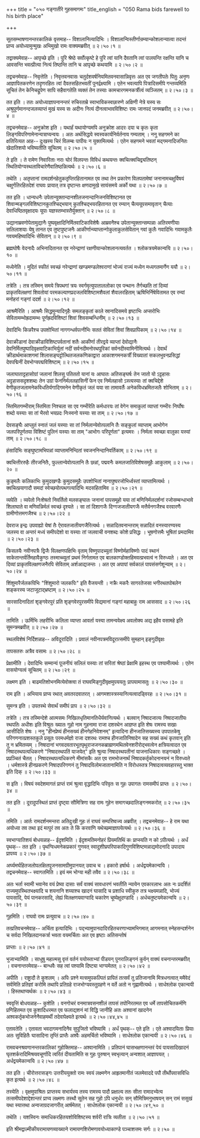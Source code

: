 +++
title = "०५० गङ्गातीरे गुहसमागमः"
title_english = "050 Rama bids farewell to his birth place"

+++


सूतसम्भाषणानन्तरकालिकं वृत्तमाह-- विशालानित्यादिभिः ।
विशालान्विस्तीर्णान्रम्यान्कोशलान्यात्वा तदन्तं प्राप्य अयोध्यामुन्मुखः
अभिमुखो रामः वाक्यमब्रवीत्  ॥  २।५०।१  ॥   

  

तद्वाक्यमेवाह-- आपृच्छे इति । पुरि श्रेष्ठे सर्वोत्कृष्टे हे पुरि त्वां
यानि दैवतानि त्वां पालयन्ति रक्षन्ति यानि च आवसन्ति भवत्प्रीत्या नित्यं
तिष्ठन्ति तानि च आपृच्छे कथयामि  ॥  २।५०।२  ॥   

  

तद्वचनमेवाह-- निवृत्तेति । निवृत्तवनवासः
चतुर्दशवर्षनियमितवनवासान्निवृत्तः अत एव जगतीपतेः पितुः अनृणः
आज्ञापितकरणेन तदृणरहितः त्वां दैवतसहितभवतीं पुनर्द्रक्ष्यामि । एतेन
भवत्यापि पित्रादिसमीपे गन्तव्यमिति सूचितं तेन केनिचद्रूपेण सापि
सहैवागतेति व्यक्तं तेन तस्याः कामचारगमनकर्त्रीत्वं व्यञ्जितम्  ॥  २।५०।३
 ॥   

  

तत इति । ततः अयोध्याज्ञापनानन्तरं रुचिरताम्रे स्वाभाविकस्वछारुणे अक्षिणी
नेत्रे यस्य सः अश्रुपूर्णमानन्दजलव्याप्तं मुखं यस्य सः अदीनः नित्यं
दीनत्वाभावविशिष्टः रामः जानपदं जनमब्रवीत्  ॥  २।५०।४  ॥   

  

तद्वचनमेवाह-- अनुक्रोश इति । यथार्हं यथायोग्यमपि अनुक्रोश आदरः दया च
कृतः कृता लिङ्गविपरिणामेनान्यत्राप्यन्वयः । अतः अर्थसिद्धये
स्वस्वकार्यनिर्वर्तनाय गम्यताम् । ननु सहगमने का क्षतिरित्यत आह-- दुःखस्य
चिरं विलम्बः पापीयः न युक्तमित्यर्थः । एतेन सहगमने भवतां मद्गमनादिजनितः
खेदातिशयो भविष्यतीति सूचितम्  ॥  २।५०।५  ॥   

  

ते इति । ते रामेण निवारिताः नराः घोरं विलपन्तः विविधं कथयन्तः
क्वचित्क्वचिद्व्यतिष्ठन् स्थितियोग्यस्थलाविचारेणैवातिष्ठन्नित्यर्थः  ॥ 
२।५०।६  ॥   

  

तथेति । अतृप्तानां रामदर्शनहेतुकतृप्तिरहितानामत एव तथा तेन प्रकारेण
विलपतामेषां जनानामचक्षुर्विषयं चक्षुर्गतिरहितदेशं राघवः प्रायात् तत्र
दृष्टान्तः क्षणदामुखे सायंसमये अर्को यथा  ॥  २।५०।७  ॥   

  

तत इति । धान्यधनैः उपेतान्युक्तान्दानशीलजनान्दानिजनविशिष्टानत एव
शिवान्मङ्गलविशिष्टानकुतश्चिद्भयान् कुतश्चिद्भयरहितानत एव रम्यान्
चैत्ययूपसमावृतान् चैत्याः देवाधिष्ठितवृक्षादयः यूपाः
यज्ञस्तम्भास्तैर्युक्तान्  ॥  २।५०।८  ॥   

  

उद्यानाम्रवणोपेतामुद्यानैः पुष्पवृक्षादिनिर्मितवाटिकाविशेषैः आम्रवनैश्च
उपेतान्युक्तान्सम्पन्नाः अतिरमणीयाः सलिलाशयाः येषु तानत एव
तुष्टपुष्टजनैः आकीर्णान्व्याप्तान्गोकुलाकुलसेवितान् गवां कुलैः गवादिभिः
गवामकुलैः गवयमहिष्यादिभिः सेवितान्  ॥  २।५०।९  ॥   

  

ब्रह्मघोषैः वेदनादैः अभिनादितानत एव नरेन्द्राणां
रक्षणीयान्कोशलानत्यवर्तत । श्लोकत्रयमेकान्वयि  ॥  २।५०।१०  ॥   

  

मध्येनेति । मुदितं स्फीतं स्वच्छं नरेन्द्राणां खण्डमण्डलेश्वराणां भोज्यं
राज्यं मध्येन मध्यगतमार्गेण ययौ  ॥  २।५०।११  ॥   

  

तत्रेति । तत्र तस्मिन् समये त्रिपथगां त्रयः स्वर्गमृत्युपाताललोका एव
पन्थानः तैर्गच्छति तां दिव्यां प्राकृतविलक्षणां शिवतोयां
परमकल्याणप्रदजलविशिष्टामशैवलां शैवालरहिताम् ऋषिभिर्निषेवितामत एव रम्यां
मनोहरां गङ्गां ददर्श  ॥  २।५०।१२  ॥   

  

आश्रमैरिति । आश्रमैः सिद्धमुन्यादिगृहैः समलङ्कृतां काले स्रानादिसमये
हृष्टाभिः अप्सरोभिः सेवितामम्भोह्रदामम्भः पूर्णह्रदविशिष्टां शिवां
शिवसम्बन्धिनीम्  ॥  २।५०।१३  ॥   

  

देवादिभिः किन्नरैश्च उपशोभितां नागगन्धर्वपत्नीभिः सततं सेवितां शिवां
शिवप्रापिकाम्  ॥  २।५०।१४  ॥   

  

देवाक्रीडानां देवाक्रीडाविशिष्टपर्वतानां शतैः आकीर्णा तीरद्वये व्याप्तां
देवोद्यानैः देवनिर्मितपुष्पादिवृक्षवाटिकाभिर्युतां नदीं
सर्वनदीमनोरथपूरिकां सर्वनदीस्वामिनीमित्यर्थः । देवार्थं
क्रीडार्थमाकाशगमां शिलासङ्घट्टोत्थितजलकणिकाद्वारा आकाशगमनकर्त्रीं
विख्यातां सकलभुवनप्रसिद्धां देवपद्मिनीं देवभोग्यपद्मविशिष्टाम्  ॥ 
२।५०।१५  ॥   

  

जलाघाताट्टहासोग्रां जलानां शिलसु पतिततो यानां यः आघातः अतिसङ्घर्षः तेन
जातो यो ऽट्टहासः अट्टहाससदृशशब्दः तेन उग्रां फेननिर्मललहासिनीं फेन एव
निर्मलहासो ऽस्त्यस्याः तां क्वचिद्देशे वेणीकृतजलामनेकविधतिर्यगादिगमनेन
वेणीकृतं जलं यया सा तामावर्तैः अनेकविधभ्रमितजलैः शोभिताम्  ॥  २।५०।१६
 ॥   

  

स्तिमितगम्भीराम् स्तिमिता निश्चला सा एव गम्भीरेति कर्मधारयः तां वेगेन
समाकुलां व्याप्तां गम्भीरः निर्घोषः शब्दो यस्याः सा तां भैरवो भयप्रदः
निःस्वनो यस्याः सा ताम्  ॥  २।५०।१७  ॥   

  

देवसङ्घैः आप्लुतं स्नातं जलं यस्याः सा तां निर्मलान्येवोत्पलानि तैः
सङ्कुलां व्याप्ताम् आभोगेन जलपरिपूर्णतया विशिष्टं पुलिनं यस्याः सा ताम्
"आभोगः परिपूर्णता" इत्यमरः । निर्मला स्वच्छा वालुका यस्यां ताम्  ॥ 
२।५०।१८  ॥   

  

हंसादिभिः सङ्घुष्टामभिपन्नां व्याप्तामनिन्दितां स्वजननिन्दानिवर्तिकाम्
 ॥  २।५०।१९  ॥   

  

क्वचित्तीररुहैः तीरजनितैः, फुल्लान्येवोत्पलानि तैः छन्नां, पद्मवनैः
कमलजातिविशेषसमूहैः आकुलाम्  ॥  २।५०।२०  ॥   

  

कुड्मलैः कलिकाभिः कुमुदखण्डैः कुमुदसमूहैः उपशोभितां
नानापुष्परजोभिर्ध्वस्तां व्याप्तामित्यर्थः । क्वचित्प्रयागादौ समदां
स्वेच्छयोत्पथगत्यादिभिः मदसहितामिव  ॥  २।५०।२१  ॥   

  

व्यपेति । व्यपेतो निःशेषतो निवर्तितो मलसङ्घातः जनानां पापसमूहो यया तां
मणिनिर्मलदर्शनां रजोसम्बन्धाभावे शिलाघाते वा मणिवन्निर्मलं स्वच्छं
दृश्यते । सा तां दिशागजैः दिग्गजजातीयगजैः मत्तैर्वनगजैश्च वरवारणैः
ग्रामीणोत्तमगजैश्च  ॥  २।५०।२२  ॥   

  

देवराज इन्द्रः उपवाह्यो येषां तैः ऐरावतजातीयगजैरित्यर्थः ।
सन्नादितवनान्तराम् सन्नादितं वनस्यारण्यस्य जलस्य वा अन्तरं मध्यं
समीपदेशो वा यस्याः तां जलवाची वनशब्दः कोशे प्रसिद्धः । भूषणोत्तमैः
भूषितां प्रमदामिव  ॥  २।५०।२३  ॥   

  

किसलयैः नवीनपत्रैः द्विजैः विलक्षणपक्षिभिः वृताम् विष्णुपादच्युतां
विष्णोर्महाविष्णोः पादं स्थानं साकेतान्तर्वर्तिमहावैकुण्ठः
तस्माच्च्युतां प्रथमं निर्गतामत एव बालकाण्डोक्तहिमवत्प्रभवत्वं न
विरुध्यते । अत एव दिव्यां प्राकृतविलक्षणजनैरपि सेविताम् अर्शआद्यजन्तः ।
अत एव अपापां सर्वकालं पापसंसर्गशून्याम्  ॥  २।५०।२४  ॥   

  

शिंशुमारैर्जलकपिभिः "शिंशुमारो जलकपिः" इति वैजयन्ती । नक्रैः मकरैः
सागरतेजसा भगीरथतपोबलेन शङ्करस्य जटाजूटाद्भ्रष्टाम्  ॥  २।५०।२५  ॥   

  

सारसादिनादितां शृङ्गवेरपुरं प्रति शृङ्गवेरपुरसमीपे विद्यमानां गङ्गां
महाबाहुः राम आससाद  ॥  २।५०।२६  ॥   

  

तामिति । ऊर्मिभिः लहरीभिः कलिला व्याप्ता आवर्ता यस्या तामन्ववेक्ष्य
अवलोक्य अद्य इहैव वसामहे इति सुमन्त्रमब्रवीत्  ॥  २।५०।२७  ॥   

  

स्थलविशेषं निर्दिशन्नाह-- अविदूरादिति । प्रवालं नवीनपत्रमविदूरात्समीपे
सुमहान् इङ्गुदीवृक्षः  

तापसतरुः अत्रैव वसामः  ॥  २।५०।२८  ॥   

  

प्रेक्षामीति । देवादिभिः सम्मान्यं पूजनीयं सलिलं यस्याः तां सरितां
श्रेष्ठां प्रेक्षामि इहस्थ एव पश्यामीत्यर्थः । एतेन वासयोग्यत्वं सूचितम्
 ॥  २।५०।२९  ॥   

  

लक्ष्मण इति । बाढमतिशोभनमित्येवोक्त्वा तं राघवमिङ्गुदीवृक्षमुपययतुः
प्रापयामासतुः  ॥  २।५०।३०  ॥   

  

राम इति । अभियाय प्राप्य रथात् अवतरदवातरत् ।
आगमशास्त्रस्यानित्यत्वादड्विरहः  ॥  २।५०।३१  ॥   

  

सुमन्त्र इति । उपतस्थे सेवार्थं समीपं प्राप  ॥  २।५०।३२  ॥   

  

तत्रेति । तत्र तस्मिन्देशे आत्मसमः निखिलधृतिमानतिधैर्यवानित्यर्थः ।
बलवान् निषादजात्यः निषादजातीयः स्थपतिः अधीशः इति विश्रुतः ख्यातः गुहो
नाम गुहनामा राजा दशरथेन आज्ञप्त इति शेषः रामस्य सखाः आसीदिति शेषः । ननु
"हीनप्रेष्यं हीनसख्यं हीनगेहनिवेशनम्" इत्यादिना हीनजातिसख्यस्य उपपातकेषु
परिगणनात्प्रशस्तकुले प्रसूतः परमधर्मज्ञो राजा दशरथः रामश्च
हीनजातिनिषादेन सह सख्यं कथं कृतवान् इति तु न भ्रमितव्यम् । निषादानां
भगवदवतारभूतपृथुराजजनकब्राह्मणमथितवेनशरीरोद्भवत्वेन क्षत्रियत्वादत एव
निषादस्थपत्यधिकरणे "निषादस्थपतिं याजयेत्" इति श्रुत्या निषादस्थपतीनां
याजनाधिकारः सङ्गच्छते । प्रप्रञ्चितं चैतत् । निषादस्थपत्यधिकरणे
मीमांसकैः अत एव रामभोजनार्थं निषादकर्तृकोदनानयनं न विरुध्यते ।
धर्मशास्त्रे हीनप्रकरणे निषादपरिगणनं तु निषादविलोमजातानामिति न
विरोधस्तत्र निषादत्वव्यवहारस्तु भाक्त इति दिक्  ॥  २।५०।३३  ॥   

  

स इति । विषयं स्वदेशमागतं प्राप्तं रामं श्रुत्वा वृद्धादिभिः परिवृतः स
गुहः उपागतः रामसमीपं प्राप्तः  ॥  २।५०।३४  ॥   

  

तत इति । दूरादुपस्थितं प्राप्तं दृष्ट्वा सौमित्रिणा सह रामः गुहेन
समागच्छदालिङ्गनमकरोत्  ॥  २।५०।३५  ॥   

  

तमिति । आर्तः रामदर्शनमन्तरा अतिदुःखी गुहः तं राघवं सम्परिष्वज्य
अब्रवीत् । तद्वचनमेवाह-- हे राम यथा अयोध्या तव तथा इदं मत्पुरं तव अतः ते
किं करवाणि यथेच्छमाज्ञापयेत्यर्थः  ॥  २।५०।३६  ॥   

  

स्वभाग्यातिशयं बोधयन्नाह-- ईदृशमिति । ईदृशमतिमनोहरं प्रियमतिथिं कः
प्राप्स्यति न को ऽपीत्यर्थः । अर्धं पृथक्-- तत इति । पृथग्विधमनेकप्रकारं
गुणवत् स्वादुशीघ्रपरिपाकादिगुणविशिष्टमन्नाद्यमोदनादि उपादाय प्रापय्य  ॥ 
२।५०।३७  ॥   

  

अर्घ्यमर्घहितजलोपलक्षितपूजनसामग्रीमुपानयत् उवाच च । हकारो हर्षार्थः ।
अर्धद्वयमेकान्वयि । तद्वचनमेवाह-- स्वागतमिति । इयं मम भोग्या मही तवैव  ॥ 
२।५०।३८  ॥   

  

अतः भर्ता स्वामी भवानेव वयं प्रेष्या दासाः सर्वं वाक्यं सावधारणं भवतीति
न्यायेन एवकारलाभः अतः नः प्रदर्शितं राज्यमुपस्थितभक्ष्यादि च शयनानि
शय्याश्च खादनं घासादि च प्रशाधि स्वीकुरु तत्र भक्ष्यमन्नादि, भोज्यं
पायसादि, पेयं पानकरसादि, लेह्यं विलक्षणयवाग्वादि चकारेण
चूष्येक्षुदण्डादि । अर्धचतुष्टयमेकान्वयि  ॥  २।५०।३९  ॥   

  

गुहमिति । राघवो रामः प्रत्युवाच  ॥  २।५०।४०  ॥   

  

तत्प्रतिवचनमेवाह-- अर्चिता इत्यादिभिः ।
पद्भ्यामुपानदादिरहितचरणाभ्यामभिगमात् आगमनात् स्नेहसन्दर्शनेन च सर्वदा
निखिलदानकर्त्रा भवता वयमर्चिताः अत एव हृष्टाः अतिसन्तोषं  

प्राप्ताः  ॥  २।५०।४१  ॥   

  

भुजाभ्यामिति । साधुषु महात्मसु वृत्तं वर्तनं ययोस्ताभ्यां पीडयन्
पुनरालिङ्गनं कुर्वन् वाक्यं वचनान्तरमब्रवीत् । वचनान्तरमेवाह-- बान्धवैः
सह त्वां पश्यामि दिष्ट्या भाग्यमेतत्  ॥  २।५०।४२  ॥   

  

अपीति । राष्ट्रादौ ते कुशलम् । अपिः प्रश्ने मत्समुपकल्पितं प्रापितं
तत्सर्वं तु प्रतिजानामि मित्रधनत्वात् ममैवेदं सर्वमिति प्रतिज्ञां करोमि
तथापि प्रतिग्रहे राजभोग्यवस्तुग्रहणे न वर्ते अतो न गृह्णामीत्यर्थः ।
सार्धश्लोक एकान्वयी । हिस्तथाप्यर्थकः  ॥  २।५०।४३  ॥   

  

स्ववृत्तिं बोधयन्नाह-- कुशेति । वनगोचरं वनमात्रवसनशीलं तापसं तपोनिरतमत
एव धर्मे तापसोचितकर्मणि प्रणिहितमत एव कुशादिधरमत एव फलाद्यशनं मां विद्धि
जानीहि अतः अश्वानां खादनेन अश्वकर्तृकभोजनेनैवाहमर्थी तदेवापेक्ष्यते
इत्यर्थः  ॥  २।५०।४४,४५  ॥   

  

एतावतेति । एतावता भवदागमनादिनैव सुपूजितो भविष्यामि । अर्धं पृथक्-- एते
इति । एते अश्वादयिताः प्रियाः अतः सुविहितैः घासादिना तृप्तिं प्राप्तैः
अश्वैः अहमर्चितो भविष्यामि । सार्धश्लोक एकान्वयी  ॥  २।५०।४६  ॥   

  

रामवचनश्रवणानन्तरकालिकां गुहोक्तिमाह-- अश्वानामिति । प्रतिपानं
घासभक्षणानन्तरं पेयं पायसादिखादनं घृतशर्करादिमिश्रयवचूर्णादि त्वरितं
दीयतामिति स गुहः पुरुषान् स्वभृत्यान् अन्वशात् आज्ञापयत् ।
अर्धद्वयमेकान्वयि  ॥  २।५०।४७  ॥   

  

तत इति । चीरोत्तरासङ्गः उत्तरीययुक्तो रामः स्वयं लक्ष्मणेन आहृतमानीतं
जलमेवाददे पपौ तीर्थोपवासविधिः कृत इत्यर्थः  ॥  २।५०।४८  ॥   

  

तस्येति । वृक्षमुपाश्रितः प्राप्तस्य सभार्यस्य तस्य रामस्य पादौ
प्रक्षाल्य ततः सीता रामादभ्येत्य तत्समीपदेशाद्देशान्तरं प्राप्य लक्ष्मणः
तस्थौ सूतेन सह गुहो ऽपि धनुर्धरः सन् सौमित्रिमनुभाषयन् सन् रामं ससुखं
यथा स्यात्तथा अन्वजाग्रदजागरीत् आर्षमेतत् । सार्धश्लोक एकान्वयी  ॥ 
२।५०।४९,५०  ॥   

  

तथेति । यशस्विनः समाधिकरहितयशोविशिष्टस्य शर्वरी रात्रिः व्यतीता  ॥ 
२।५०।५१  ॥   

  

इति श्रीमद्वाल्मीकीयरामायणव्याख्याने रामायणशिरोमणावयोध्याकाण्डे
पञ्चाशत्तमः सर्गः  ॥  २।५०  ॥   

  

  


